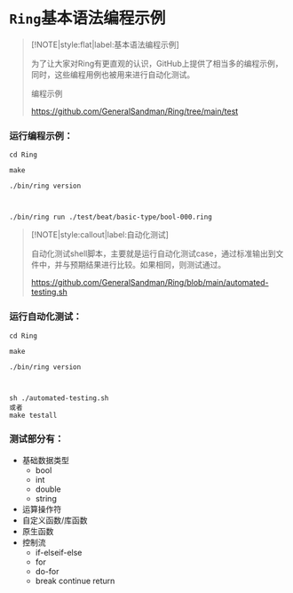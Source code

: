 # ```Ring```基本语法编程示例


> [!NOTE|style:flat|label:基本语法编程示例]
> 
> 为了让大家对Ring有更直观的认识，GitHub上提供了相当多的编程示例，同时，这些编程用例也被用来进行自动化测试。
> 
> 编程示例
> 
> https://github.com/GeneralSandman/Ring/tree/main/test

### 运行编程示例：
```shell
cd Ring

make

./bin/ring version



./bin/ring run ./test/beat/basic-type/bool-000.ring

```


> [!NOTE|style:callout|label:自动化测试]
> 
> 自动化测试shell脚本，主要就是运行自动化测试case，通过标准输出到文件中，并与预期结果进行比较。如果相同，则测试通过。
> 
> https://github.com/GeneralSandman/Ring/blob/main/automated-testing.sh
> 



### 运行自动化测试：
```shell
cd Ring

make

./bin/ring version



sh ./automated-testing.sh
或者
make testall
```


### 测试部分有：
- 基础数据类型
  - bool
  - int 
  - double
  - string
- 运算操作符
- 自定义函数/库函数
- 原生函数
- 控制流
  - if-elseif-else
  - for
  - do-for
  - break continue return

